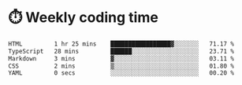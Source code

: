 
# :stopwatch: Weekly coding time
<!--START_SECTION:waka-->

```txt
HTML         1 hr 25 mins    █████████████████▓░░░░░░░   71.17 %
TypeScript   28 mins         ██████░░░░░░░░░░░░░░░░░░░   23.71 %
Markdown     3 mins          ▓░░░░░░░░░░░░░░░░░░░░░░░░   03.11 %
CSS          2 mins          ▒░░░░░░░░░░░░░░░░░░░░░░░░   01.80 %
YAML         0 secs          ░░░░░░░░░░░░░░░░░░░░░░░░░   00.20 %
```

<!--END_SECTION:waka-->


<!-- <p> <img src="https://github-readme-stats.vercel.app/api?username=cozgerest&show_icons=true&hide_border=false" />  </p> -->

